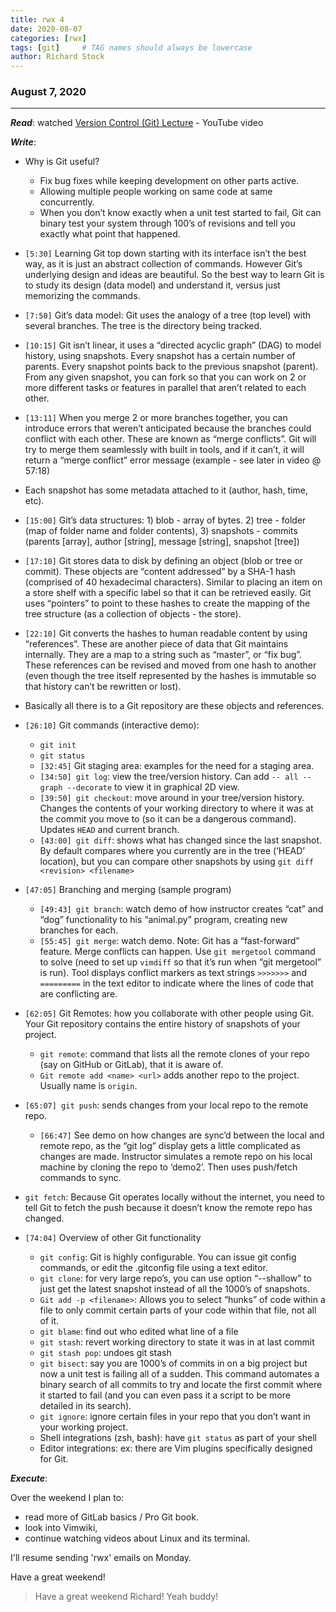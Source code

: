```yaml
---
title: rwx 4
date: 2020-08-07
categories: [rwx]
tags: [git]     # TAG names should always be lowercase
author: Richard Stock
---
```


### August 7, 2020
---

***Read***:  watched [Version Control (Git) Lecture](https://www.youtube.com/watch?v=2sjqTHE0zok) - YouTube video


***Write***:

- Why is Git useful?
    - Fix bug fixes while keeping development on other parts active.
    - Allowing multiple people working on same code at same concurrently.
    - When you don’t know exactly when a unit test started to fail, Git can binary test your system through 100’s of revisions and tell you exactly what point that happened.
- `[5:30]` Learning Git top down starting with its interface isn’t the best way, as it is just an abstract collection of commands.   However Git’s underlying design and ideas are beautiful.  So the best way to learn Git is to study its design (data model) and understand it, versus just memorizing the commands. 
- `[7:50]` Git’s data model:  Git uses the analogy of a tree (top level) with several branches. The tree is the directory being tracked.  
- `[10:15]` Git isn’t linear, it uses a “directed acyclic graph” (DAG) to model history, using snapshots.  Every snapshot has a certain number of parents.  Every snapshot points back to the previous snapshot (parent).  From any given snapshot, you can fork so that you can work on 2 or more different tasks or features in parallel that aren’t related to each other.
- `[13:11]` When you merge 2 or more branches together, you can introduce errors that weren’t anticipated because the branches could conflict with each other.  These are known as “merge conflicts”.  Git will try to merge them seamlessly with built in tools, and if it can’t, it will return a “merge conflict” error message (example - see later in video @ 57:18)
- Each snapshot has some metadata attached to it (author, hash, time, etc).  
- `[15:00]` Git’s data structures:  1) blob - array of bytes.  2)  tree - folder (map of folder name and folder contents), 3) snapshots - commits (parents [array], author [string], message [string], snapshot [tree])
- `[17:10]` Git stores data to disk by defining an object (blob or tree or commit).  These objects are “content addressed” by a SHA-1 hash (comprised of 40 hexadecimal characters).  Similar to placing an item on a store shelf with a specific label so that it can be retrieved easily.  Git uses “pointers” to point to these hashes to create the mapping of the tree structure (as a collection of objects - the store).
- `[22:10]` Git converts the hashes to human readable content by using “references”.  These are another piece of data that Git maintains internally.  They are a map to a string such as “master”, or “fix bug”.  These references can be revised and moved from one hash to another (even though the tree itself represented by the hashes is immutable so that history can’t be rewritten or lost).
- Basically all there is to a Git repository are these objects and references.
- `[26:10]`  Git commands (interactive demo):  
    - `git init`
    - `git status`
    - `[32:45]` Git staging area: examples for the need for a staging area.
    - `[34:50] git log`:  view the tree/version history.  Can add `-- all --graph --decorate` to view it in graphical 2D view.
    - `[39:50] git checkout`:  move around in your tree/version history.  Changes the contents of your working directory to where it was at the commit you move to (so it can be a dangerous command).  Updates `HEAD` and current branch.
    - `[43:00] git diff`: shows what has changed since the last snapshot.  By default compares where you currently are in the tree (‘HEAD’ location), but you can compare other snapshots by using `git diff <revision> <filename>`

- `[47:05]` Branching and merging (sample program)
    - `[49:43] git branch`: watch demo of how instructor creates “cat” and “dog” functionality to his “animal.py” program, creating new branches for each.
    - `[55:45] git merge`: watch demo.  Note:  Git has a “fast-forward” feature.  Merge conflicts can happen.  Use `git mergetool` command to solve (need to set up `vimdiff` so that it’s run when “git mergetool” is run).  Tool displays conflict markers as text strings `>>>>>>>` and `=========` in the text editor  to indicate where the lines of code that are conflicting are.
- `[62:05]` Git Remotes:  how you collaborate with other people using Git.  Your Git repository contains the entire history of snapshots of your project.  
    - `git remote`: command that lists all the remote clones of your repo (say on GitHub or GitLab), that it is aware of.
    - `Git remote add <name> <url>` adds another repo to the project.  Usually name is `origin`.
- `[65:07] git push`: sends changes from your local repo to the remote repo.  
    - `[66:47]` See demo on how changes are sync’d between the local and remote repo, as the “git log” display gets a little complicated as changes are made.  Instructor simulates a remote repo on his local machine by cloning the repo to ‘demo2’.  Then uses push/fetch commands to sync.  
- `git fetch`:  Because Git operates locally without the internet, you need to tell Git to fetch the push because it doesn’t know the remote repo has changed.
- `[74:04]` Overview of other Git functionality
    - `git config`:  Git is highly configurable.  You can issue git config commands, or edit the .gitconfig file using a text editor.  
    - `git clone`:  for very large repo’s, you can use option “--shallow” to just get the latest snapshot instead of all the 1000’s of snapshots.
    - `Git add -p <filename>`:  Allows you to select “hunks” of code within a file to only commit certain parts of your code within that file, not all of it.
    - `git blame`: find out who edited what line of a file
    - `git stash`:  revert working directory to state it was in at last commit
    - `git stash pop`: undoes git stash
    - `git bisect`: say you are 1000’s of commits in on a big project but now a unit test is failing all of a sudden.  This command automates a binary search of all commits to try and locate the first commit where it started to fail (and you can even pass it a script to be more detailed in its search).
    - `git ignore`:  ignore certain files in your repo that you don’t want in your working project.  
    - Shell integrations (zsh, bash): have `git status` as part of your shell
    - Editor integrations: ex: there are Vim plugins specifically designed for Git. 


***Execute***:

Over the weekend I plan to: 

- read more of GitLab basics / Pro Git book.  
- look into Vimwiki, 
- continue watching videos about Linux and its terminal.

I'll resume sending 'rwx' emails on Monday.  

Have a great weekend! 

> Have a great weekend Richard! Yeah buddy!